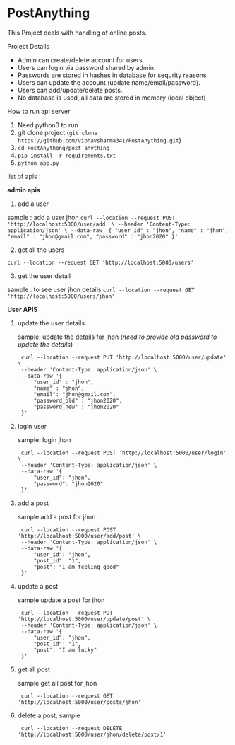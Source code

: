 # PostAnything
This Project deals with handling of online posts.

Project Details 

- Admin can create/delete account for users.
- Users can login via password shared by admin.
- Passwords are stored in hashes in database for sequrity reasons
- Users can update the account (update name/email/password).
- Users can add/update/delete posts.
- No database is used, all data are stored in memory (local object)


How to run api server
1. Need python3 to run
2. git clone project (`git clone https://github.com/vibhavsharma341/PostAnything.git`)
3. `cd PostAnythong/post_anything`
4. `pip install -r requirements.txt`
5. `python app.py`


list of apis :

**admin apis**

1. add a user

sample : 
add a user jhon
`
curl --location --request POST 'http://localhost:5000/user/add' \
--header 'Content-Type: application/json' \
--data-raw '{
    "user_id" : "jhon",
    "name" : "jhon",
    "email" : "jhon@gmail.com",
    "password" : "jhon2020"
}'
`

2. get all the users 

`curl --location --request GET 'http://localhost:5000/users'`

3. get the user detail

sample :
to see user jhon details
`curl --location --request GET 'http://localhost:5000/users/jhon'`



**User APIS**

1. update the user details 

    sample:
    update the details for jhon (*need to provide old password to update the details*)
        
        curl --location --request PUT 'http://localhost:5000/user/update' \
        --header 'Content-Type: application/json' \
        --data-raw '{
            "user_id" : "jhon",
            "name" : "jhon",
            "email": "jhon@gmail.com",
            "password_old" : "jhon2020",
            "password_new" : "jhon2020"
        }'


2. login user

    sample:
    login jhon
        
        curl --location --request POST 'http://localhost:5000/user/login' \
        --header 'Content-Type: application/json' \
        --data-raw '{
            "user_id": "jhon",
            "password": "jhon2020"
        }'


3. add a post 

    sample
    add a post for jhon
        
        curl --location --request POST 'http://localhost:5000/user/add/post' \
        --header 'Content-Type: application/json' \
        --data-raw '{
            "user_id": "jhon",
            "post_id": "1",
            "post": "I am feeling good"
        }'
        

4. update a post 

    sample 
    update a post for jhon
        
        curl --location --request PUT 'http://localhost:5000/user/update/post' \
        --header 'Content-Type: application/json' \
        --data-raw '{
            "user_id": "jhon",
            "post_id": "1",
            "post": "I am lucky"
        }'

5. get all post 

    sample
    get all post for jhon
        
        curl --location --request GET 'http://localhost:5000/user/posts/jhon'
        

6. delete a post, sample 
        
        curl --location --request DELETE 'http://localhost:5000/user/jhon/delete/post/1'
